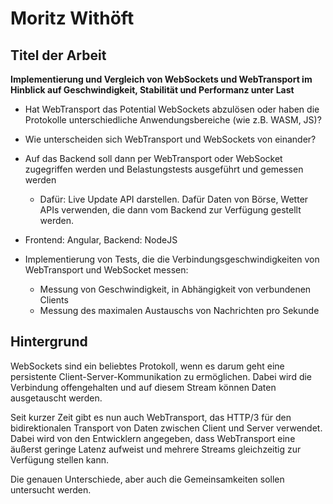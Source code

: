 # Moritz Withöft

## Titel der Arbeit

**Implementierung und Vergleich von WebSockets und WebTransport im Hinblick auf Geschwindigkeit, Stabilität und Performanz unter Last**



- Hat WebTransport das Potential WebSockets abzulösen oder haben die Protokolle unterschiedliche Anwendungsbereiche (wie z.B. WASM, JS)?

- Wie unterscheiden sich WebTransport und WebSockets von einander?



- Auf das Backend soll dann per WebTransport oder WebSocket zugegriffen werden und Belastungstests ausgeführt und gemessen werden
  - Dafür: Live Update API darstellen. Dafür Daten von Börse, Wetter APIs verwenden, die dann vom Backend zur Verfügung gestellt werden. 
- Frontend: Angular, Backend: NodeJS
- Implementierung von Tests, die die Verbindungsgeschwindigkeiten von WebTransport und WebSocket messen:
  - Messung von Geschwindigkeit, in Abhängigkeit von verbundenen Clients
  - Messung des maximalen Austauschs von Nachrichten pro Sekunde



## Hintergrund 

WebSockets sind ein beliebtes Protokoll, wenn es darum geht eine persistente Client-Server-Kommunikation zu ermöglichen. Dabei wird die Verbindung offengehalten und auf diesem Stream können Daten ausgetauscht werden.

Seit kurzer Zeit gibt es nun auch WebTransport, das HTTP/3 für den bidirektionalen Transport von Daten zwischen Client und Server verwendet. Dabei wird von den Entwicklern angegeben, dass WebTransport eine äußerst geringe Latenz aufweist und mehrere Streams gleichzeitig zur Verfügung stellen kann.

Die genauen Unterschiede, aber auch die Gemeinsamkeiten sollen untersucht werden.

